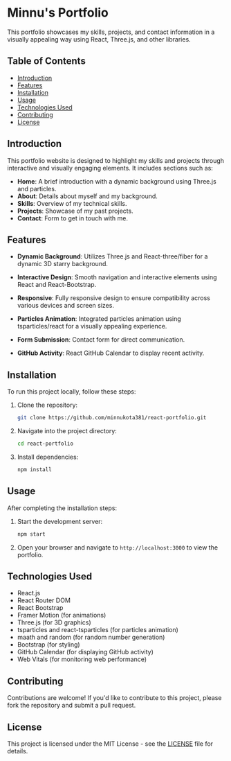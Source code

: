 # Minnu's Portfolio

This portfolio showcases my skills, projects, and contact information in a visually appealing way using React, Three.js, and other libraries.

## Table of Contents

- [Introduction](#introduction)
- [Features](#features)
- [Installation](#installation)
- [Usage](#usage)
- [Technologies Used](#technologies-used)
- [Contributing](#contributing)
- [License](#license)

## Introduction

This portfolio website is designed to highlight my skills and projects through interactive and visually engaging elements. It includes sections such as:

- **Home**: A brief introduction with a dynamic background using Three.js and particles.
- **About**: Details about myself and my background.
- **Skills**: Overview of my technical skills.
- **Projects**: Showcase of my past projects.
- **Contact**: Form to get in touch with me.

## Features

- **Dynamic Background**: Utilizes Three.js and React-three/fiber for a dynamic 3D starry background.
- **Interactive Design**: Smooth navigation and interactive elements using React and React-Bootstrap.
- **Responsive**: Fully responsive design to ensure compatibility across various devices and screen sizes.
- **Particles Animation**: Integrated particles animation using tsparticles/react for a visually appealing experience.
- **Form Submission**: Contact form for direct communication.

- **GitHub Activity**: React GitHub Calendar to display recent activity.

## Installation

To run this project locally, follow these steps:

1. Clone the repository:

   ```bash
   git clone https://github.com/minnukota381/react-portfolio.git
   ```

2. Navigate into the project directory:

   ```bash
   cd react-portfolio
   ```

3. Install dependencies:

   ```bash
   npm install
   ```

## Usage

After completing the installation steps:

1. Start the development server:

   ```bash
   npm start
   ```

2. Open your browser and navigate to `http://localhost:3000` to view the portfolio.

## Technologies Used

- React.js
- React Router DOM
- React Bootstrap
- Framer Motion (for animations)
- Three.js (for 3D graphics)
- tsparticles and react-tsparticles (for particles animation)
- maath and random (for random number generation)
- Bootstrap (for styling)
- GitHub Calendar (for displaying GitHub activity)
- Web Vitals (for monitoring web performance)

## Contributing

Contributions are welcome! If you'd like to contribute to this project, please fork the repository and submit a pull request.

## License

This project is licensed under the MIT License - see the [LICENSE](./LICENSE) file for details.